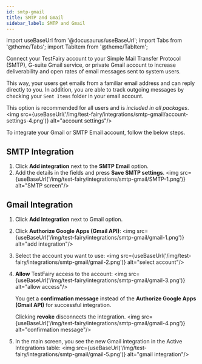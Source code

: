 ```yaml
---
id: smtp-gmail
title: SMTP and Gmail
sidebar_label: SMTP and Gmail
---
```


import useBaseUrl from '@docusaurus/useBaseUrl';
import Tabs from '@theme/Tabs';
import TabItem from '@theme/TabItem';

Connect your TestFairy account to your Simple Mail Transfer Protocol (SMTP), G-suite Gmail service, or private Gmail account to increase deliverability and open rates of email messages sent to system users.

This way, your users get emails from a familiar email address and can reply directly to you. In addition, you are able to track outgoing messages by checking your `Sent Items` folder in your email account.

This option is recommended for all users and is _included in all packages_.
<img src={useBaseUrl('/img/test-fairy/integrations/smtp-gmail/account-settings-4.png')} alt="account settings"/>

To integrate your Gmail or SMTP Email account, follow the below steps.

## SMTP Integration

1. Click **Add integration** next to the **SMTP Email** option.
2. Add the details in the fields and press **Save SMTP settings**.
   <img src={useBaseUrl('/img/test-fairy/integrations/smtp-gmail/SMTP-1.png')} alt="SMTP screen"/>

## Gmail Integration

1. Click **Add Integration** next to Gmail option.

2. Click **Authorize Google Apps (Gmail API)**:
   <img src={useBaseUrl('/img/test-fairy/integrations/smtp-gmail/gmail-1.png')} alt="add integration"/>

3. Select the account you want to use:
   <img src={useBaseUrl('/img/test-fairy/integrations/smtp-gmail/gmail-2.png')} alt="select account"/>

4. **Allow** TestFairy access to the account:
   <img src={useBaseUrl('/img/test-fairy/integrations/smtp-gmail/gmail-3.png')} alt="allow access"/>

   You get a **confirmation message** instead of the **Authorize Google Apps (Gmail API)** for successful integration.

   Clicking **revoke** disconnects the integration.
   <img src={useBaseUrl('/img/test-fairy/integrations/smtp-gmail/gmail-4.png')} alt="confirmation message"/>

5. In the main screen, you see the new Gmail integration in the Active Integrations table:
   <img src={useBaseUrl('/img/test-fairy/integrations/smtp-gmail/gmail-5.png')} alt="gmail integration"/>
